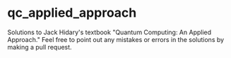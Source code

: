 # qc_applied_approach
Solutions to Jack Hidary's textbook "Quantum Computing: An Applied Approach." Feel free to point out any mistakes or errors in the solutions by making a pull request.
